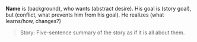 **Name** is (background), who wants (abstract desire). His goal is (story goal), but (conflict, what prevents him from his goal). He realizes (what learns/how, changes?)

> Story: Five-sentence summary of the story as if it is all about them.

